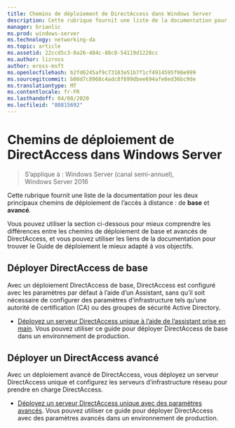 ```yaml
---
title: Chemins de déploiement de DirectAccess dans Windows Server
description: Cette rubrique fournit une liste de la documentation pour les deux principaux chemins de déploiement de DirectAccess dans Windows Server 2016 ASIC et Advanced.
manager: brianlic
ms.prod: windows-server
ms.technology: networking-da
ms.topic: article
ms.assetid: 22ccd5c3-0a26-484c-88c8-54119d1228cc
ms.author: lizross
author: eross-msft
ms.openlocfilehash: b2fd6245af9c73183e51b7f1cf4914595f98e999
ms.sourcegitcommit: b00d7c8968c4adc8f699dbee694afe6ed36bc9de
ms.translationtype: MT
ms.contentlocale: fr-FR
ms.lasthandoff: 04/08/2020
ms.locfileid: "80815692"
---
```

# <a name="directaccess-deployment-paths-in-windows-server"></a>Chemins de déploiement de DirectAccess dans Windows Server

>S’applique à : Windows Server (canal semi-annuel), Windows Server 2016

Cette rubrique fournit une liste de la documentation pour les deux principaux chemins de déploiement de l’accès à distance : de **base** et **avancé**.  
  
Vous pouvez utiliser la section ci-dessous pour mieux comprendre les différences entre les chemins de déploiement de base et avancés de DirectAccess, et vous pouvez utiliser les liens de la documentation pour trouver le Guide de déploiement le mieux adapté à vos objectifs.  
  
## <a name="deploy-basic-directaccess"></a>Déployer DirectAccess de base  
Avec un déploiement DirectAccess de base, DirectAccess est configuré avec les paramètres par défaut à l’aide d’un Assistant, sans qu’il soit nécessaire de configurer des paramètres d’infrastructure tels qu’une autorité de certification (CA) ou des groupes de sécurité Active Directory.  
  
-   [Déployez un serveur DirectAccess unique à l’aide de l’assistant prise en main](../../remote-access/directaccess/single-server-wizard/Deploy-a-Single-DirectAccess-Server-Using-the-Getting-Started-Wizard.md). Vous pouvez utiliser ce guide pour déployer DirectAccess de base dans un environnement de production.  
  
## <a name="deploy-advanced-directaccess"></a>Déployer un DirectAccess avancé  
Avec un déploiement avancé de DirectAccess, vous déployez un serveur DirectAccess unique et configurez les serveurs d’infrastructure réseau pour prendre en charge DirectAccess.  
  
-   [Déployez un serveur DirectAccess unique avec des paramètres avancés](../../remote-access/directaccess/single-server-advanced/Deploy-a-Single-DirectAccess-Server-with-Advanced-Settings.md). Vous pouvez utiliser ce guide pour déployer DirectAccess avec des paramètres avancés dans un environnement de production.  
  


